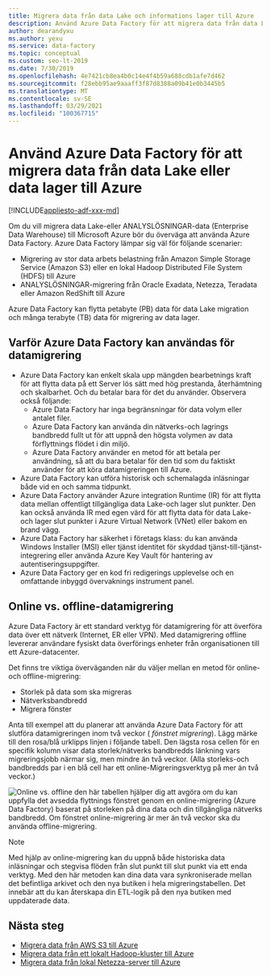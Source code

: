 ```yaml
---
title: Migrera data från data Lake och informations lager till Azure
description: Använd Azure Data Factory för att migrera data från data Lake och data lagret till Azure.
author: dearandyxu
ms.author: yexu
ms.service: data-factory
ms.topic: conceptual
ms.custom: seo-lt-2019
ms.date: 7/30/2019
ms.openlocfilehash: 4e7421cb8ea4b0c14e4f4b59a688cdb1afe7d462
ms.sourcegitcommit: f28ebb95ae9aaaff3f87d8388a09b41e0b3445b5
ms.translationtype: MT
ms.contentlocale: sv-SE
ms.lasthandoff: 03/29/2021
ms.locfileid: "100367715"
---
```

# <a name="use-azure-data-factory-to-migrate-data-from-your-data-lake-or-data-warehouse-to-azure"></a>Använd Azure Data Factory för att migrera data från data Lake eller data lager till Azure

[!INCLUDE[appliesto-adf-xxx-md](includes/appliesto-adf-xxx-md.md)]

Om du vill migrera data Lake-eller ANALYSLÖSNINGAR-data (Enterprise Data Warehouse) till Microsoft Azure bör du överväga att använda Azure Data Factory. Azure Data Factory lämpar sig väl för följande scenarier:

- Migrering av stor data arbets belastning från Amazon Simple Storage Service (Amazon S3) eller en lokal Hadoop Distributed File System (HDFS) till Azure
- ANALYSLÖSNINGAR-migrering från Oracle Exadata, Netezza, Teradata eller Amazon RedShift till Azure

Azure Data Factory kan flytta petabyte (PB) data för data Lake migration och många terabyte (TB) data för migrering av data lager.

## <a name="why-azure-data-factory-can-be-used-for-data-migration"></a>Varför Azure Data Factory kan användas för datamigrering

- Azure Data Factory kan enkelt skala upp mängden bearbetnings kraft för att flytta data på ett Server lös sätt med hög prestanda, återhämtning och skalbarhet. Och du betalar bara för det du använder. Observera också följande: 
  - Azure Data Factory har inga begränsningar för data volym eller antalet filer.
  - Azure Data Factory kan använda din nätverks-och lagrings bandbredd fullt ut för att uppnå den högsta volymen av data förflyttnings flödet i din miljö.
  - Azure Data Factory använder en metod för att betala per användning, så att du bara betalar för den tid som du faktiskt använder för att köra datamigreringen till Azure.  
- Azure Data Factory kan utföra historisk och schemalagda inläsningar både vid en och samma tidpunkt.
- Azure Data Factory använder Azure integration Runtime (IR) för att flytta data mellan offentligt tillgängliga data Lake-och lager slut punkter. Den kan också använda IR med egen värd för att flytta data för data Lake-och lager slut punkter i Azure Virtual Network (VNet) eller bakom en brand vägg.
- Azure Data Factory har säkerhet i företags klass: du kan använda Windows Installer (MSI) eller tjänst identitet för skyddad tjänst-till-tjänst-integrering eller använda Azure Key Vault för hantering av autentiseringsuppgifter.
- Azure Data Factory ger en kod fri redigerings upplevelse och en omfattande inbyggd övervaknings instrument panel.  

## <a name="online-vs-offline-data-migration"></a>Online vs. offline-datamigrering

Azure Data Factory är ett standard verktyg för datamigrering för att överföra data över ett nätverk (Internet, ER eller VPN). Med datamigrering offline levererar användare fysiskt data överförings enheter från organisationen till ett Azure-datacenter.  

Det finns tre viktiga överväganden när du väljer mellan en metod för online-och offline-migrering:  

- Storlek på data som ska migreras
- Nätverksbandbredd
- Migrera fönster

Anta till exempel att du planerar att använda Azure Data Factory för att slutföra datamigreringen inom två veckor ( *fönstret migrering*). Lägg märke till den rosa/blå urklipps linjen i följande tabell. Den lägsta rosa cellen för en specifik kolumn visar data storlek/nätverks bandbredds länkning vars migreringsjobb närmar sig, men mindre än två veckor. (Alla storleks-och bandbredds par i en blå cell har ett online-Migreringsverktyg på mer än två veckor.) 

![Online vs. offline ](media/data-migration-guidance-overview/online-offline.png) den här tabellen hjälper dig att avgöra om du kan uppfylla det avsedda flyttnings fönstret genom en online-migrering (Azure Data Factory) baserat på storleken på dina data och din tillgängliga nätverks bandbredd. Om fönstret online-migrering är mer än två veckor ska du använda offline-migrering.

> [!NOTE]
> Med hjälp av online-migrering kan du uppnå både historiska data inläsningar och stegvisa flöden från slut punkt till slut punkt via ett enda verktyg.  Med den här metoden kan dina data vara synkroniserade mellan det befintliga arkivet och den nya butiken i hela migreringstabellen. Det innebär att du kan återskapa din ETL-logik på den nya butiken med uppdaterade data.


## <a name="next-steps"></a>Nästa steg

- [Migrera data från AWS S3 till Azure](data-migration-guidance-s3-azure-storage.md)
- [Migrera data från ett lokalt Hadoop-kluster till Azure](data-migration-guidance-hdfs-azure-storage.md)
- [Migrera data från lokal Netezza-server till Azure](data-migration-guidance-netezza-azure-sqldw.md)
